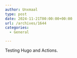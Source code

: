 ```yaml
---
author: Unxmaal
type: post
date: 2024-11-21T00:00:00+00:00
url: /archives/1644
categories:
  - General

---
```

Testing Hugo and Actions.

